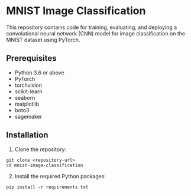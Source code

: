 # MNIST Image Classification

This repository contains code for training, evaluating, and deploying a convolutional neural network (CNN) model for image classification on the MNIST dataset using PyTorch.

## Prerequisites

- Python 3.6 or above
- PyTorch
- torchvision
- scikit-learn
- seaborn
- matplotlib
- boto3
- sagemaker

## Installation

1. Clone the repository:
```shell
git clone <repository-url>
cd mnist-image-classification
```

2. Install the required Python packages:
```shell
pip install -r requirements.txt
```


